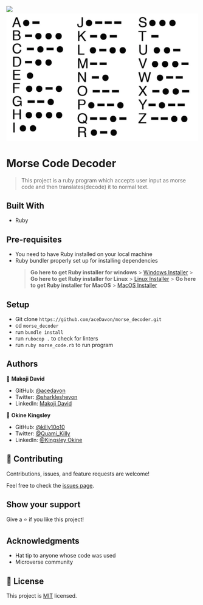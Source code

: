 ![](https://img.shields.io/badge/Microverse-blueviolet)
![](./images/morse-code.webp)

# Morse Code Decoder

> This project is a ruby program which accepts user input as morse code and then translates(decode) it to normal text.

## Built With

- Ruby

## Pre-requisites

- You need to have Ruby installed on your local machine
- Ruby bundler properly set up for installing dependencies
  > **Go here to get Ruby installer for windows** > [Windows Installer](https://rubyinstaller.org/) > **Go here to get Ruby installer for Linux** > [Linux Installer](https://www.ruby-lang.org/en/documentation/installation/) > **Go here to get Ruby installer for MacOS** > [MacOS Installer](https://www.ruby-lang.org/en/documentation/installation/)

## Setup

- Git clone `https://github.com/aceDavon/morse_decoder.git`
- cd `morse_decoder`
- run `bundle install`
- run `rubocop .` to check for linters
- run `ruby morse_code.rb` to run program

## Authors

👤 **Makoji David**

- GitHub: [@acedavon](https://github.com/acedavon)
- Twitter: [@sharkleshevon](https://twitter.com/sharkleshevon)
- LinkedIn: [Makoji David](https://linkedin.com/in/makoji-david)

👤 **Okine Kingsley**

- GitHub: [@killy10o10](https://github.com/killy10o10)
- Twitter: [@Quami_Killy](https://twitter.com/Quami_Killy)
- LinkedIn: [@Kingsley Okine](https://www.linkedin.com/in/kingsley-okine/)

## 🤝 Contributing

Contributions, issues, and feature requests are welcome!

Feel free to check the [issues page](../../issues/).

## Show your support

Give a ⭐️ if you like this project!

## Acknowledgments

- Hat tip to anyone whose code was used
- Microverse community

## 📝 License

This project is [MIT](./LICENSE) licensed.
